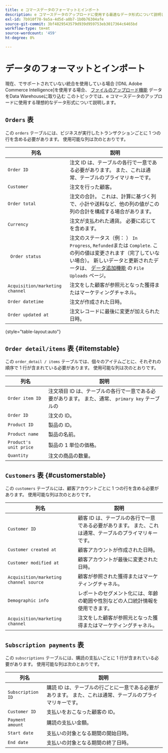 ```yaml
---
title: e コマースデータのフォーマットとインポート
description: e コマースデータのアップロードに使用する最適なデータ形式について説明します。
exl-id: 7b910f78-9a5a-4d5d-a8b7-1b0b76304afe
source-git-commit: 3bf4829543579d939d959753eb3017364c6465bd
workflow-type: tm+mt
source-wordcount: '459'
ht-degree: 0%

---
```


# データのフォーマットとインポート

現在、でサポートされていない統合を使用している場合 [!DNL Adobe Commerce Intelligence]を使用する場合、 [ファイルのアップロード機能](using-file-uploader.md) データをData Warehouseに取り込む このトピックでは、e コマースデータのアップロードに使用する理想的なデータ形式について説明します。

## `Orders` 表

この `orders` テーブルには、ビジネスが実行したトランザクションごとに 1 つの行を含める必要があります。 使用可能な列は次のとおりです。

| 列名 | 説明 |
|----|----|
| `Order ID` | 注文 ID は、テーブルの各行で一意である必要があります。 また、これは通常、テーブルのプライマリキーです。 |
| `Customer` | 注文を行った顧客。 |
| `Order total` | 注文の合計。 これは、計算に基づく列で、小計や送料など、他の列の値がこの列の合計を構成する場合があります。 |
| `Currency` | 注文が支払われた通貨。 必要に応じてを含めます。 |
| ` Order status` | 注文のステータス（例： ） `In Progress`, `Refunded`または `Complete`. この列の値は変更されます（完了していない場合）。 新しいデータと更新されたデータは、 [データ追加機能](../../../data-analyst/importing-data/connecting-data/using-file-uploader.md) の `File Uploads` ページ。 |
| `Acquisition/marketing channel` | 注文をした顧客が参照元となった獲得またはマーケティングチャネル。 |
| `Order datetime` | 注文が作成された日時。 |
| `Order updated at` | 注文レコードに最後に変更が加えられた日時。 |

{style="table-layout:auto"}

## `Order detail/items` 表 {#itemstable}

この `order_detail / items` テーブルでは、個々のアイテムごとに、それぞれの順序で 1 行が含まれている必要があります。 使用可能な列は次のとおりです。

| 列名 | 説明 |
|----|----|
| `Order item ID` | 注文項目 ID は、テーブルの各行で一意である必要があります。 また、通常、 `primary key` テーブルの |
| `Order ID` | 注文の ID。 |
| `Product ID` | 製品の ID。 |
| `Product name` | 製品の名前。 |
| `Product's unit price` | 製品の 1 単位の価格。 |
| `Quantity` | 注文の商品の数量。 |

## `Customers` 表 {#customerstable}

この `customers` テーブルには、顧客アカウントごとに 1 つの行を含める必要があります。 使用可能な列は次のとおりです。

| 列名 | 説明 |
|----|----|
| `Customer ID` | 顧客 ID は、テーブルの各行で一意である必要があります。 また、これは通常、テーブルのプライマリキーです。 |
| `Customer created at` | 顧客アカウントが作成された日時。 |
| `Customer modified at` | 顧客アカウントが最後に変更された日時。 |
| `Acquisition/marketing channel source` | 顧客が参照された獲得またはマーケティングチャネル。 |
| `Demographic info` | レポートのセグメント化には、年齢の範囲や性別などの人口統計情報を使用できます。 |
| `Acquisition/marketing channel` | 注文をした顧客が参照元となった獲得またはマーケティングチャネル。 |

## `Subscription payments` 表

この `subscriptions` テーブルには、購読の支払いごとに 1 行が含まれている必要があります。 使用可能な列は次のとおりです。

| 列名 | 説明 |
|----|----|
| `Subscription ID` | 購読 ID は、テーブルの行ごとに一意である必要があります。 また、これは通常、テーブルのプライマリキーです。 |
| `Customer ID` | 支払いをおこなった顧客の ID。 |
| `Payment amount` | 購読の支払い金額。 |
| `Start date` | 支払いの対象となる期間の開始日時。 |
| `End date` | 支払いの対象となる期間の終了日時。 |
